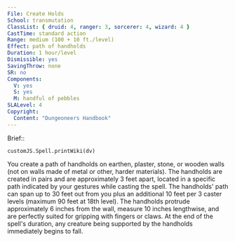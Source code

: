 ```yaml
---
File: Create Holds
School: transmutation
ClassList: { druid: 4, ranger: 3, sorcerer: 4, wizard: 4 }
CastTime: standard action
Range: medium (100 + 10 ft./level)
Effect: path of handholds
Duration: 1 hour/level
Dismissible: yes
SavingThrow: none
SR: no
Components:
  V: yes
  S: yes
  M: handful of pebbles
SLALevel: 4
Copyright:
  Content: "Dungeoneers Handbook"
---
```

Brief:: 

```dataviewjs
customJS.Spell.printWiki(dv)
```

You create a path of handholds on earthen, plaster, stone, or wooden walls (not on walls made of metal or other, harder materials). The handholds are created in pairs and are approximately 3 feet apart, located in a specific path indicated by your gestures while casting the spell. The handholds' path can span up to 30 feet out from you plus an additional 10 feet per 3 caster levels (maximum 90 feet at 18th level). The handholds protrude approximately 6 inches from the wall, measure 10 inches lengthwise, and are perfectly suited for gripping with fingers or claws. At the end of the spell's duration, any creature being supported by the handholds immediately begins to fall.
